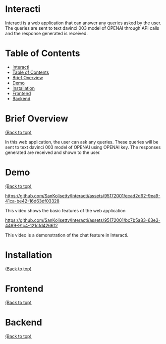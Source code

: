 # Interacti

Interacti is a web application that can answer any queries asked by the user. The queries are sent to text davinci 003 model of OPENAI through API calls and the response generated is received.

# Table of Contents

- [Interacti](#interacti)
- [Table of Contents](#table-of-contents)
- [Brief Overview](#brief-overview)
- [Demo](#demo)
- [Installation](#installation)
- [Frontend](#frontend)
- [Backend](#backend)

# Brief Overview
[(Back to top)](#table-of-contents)

In this web application, the user can ask any queries. These queries will be sent to text davinci 003 model of OPENAI using OPENAI key. The responses generated are received and shown to the user.

# Demo
[(Back to top)](#table-of-contents)

https://github.com/SanKolisetty/Interacti/assets/95172001/ecad2d62-9ea9-41ca-be42-16d63df03328

This video shows the basic features of the web application

https://github.com/SanKolisetty/Interacti/assets/95172001/bc7b5a83-63e3-4499-91c4-121cfd4266f2

This video is a demonstration of the chat feature in Interacti.

# Installation
[(Back to top)](#table-of-contents)

# Frontend
[(Back to top)](#table-of-contents)

# Backend
[(Back to top)](#table-of-contents)
